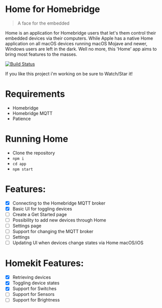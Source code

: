 # Home for Homebridge
> A face for the embedded

Home is an application for Homebridge users that let's them control their embedded devices via their computers. While Apple has a native Home application on all macOS devices running macOS Mojave and newer, Windows users are left in the dark. Well no more, this 'Home' app aims to bring most features to the masses.

[![Build Status](https://travis-ci.com/LawyerMorty97/YTDLapp.svg?token=cuZyxzPpztjXPKTE1kbN&branch=master)](https://travis-ci.com/LawyerMorty97/YTDLapp)

If you like this project i'm working on be sure to Watch/Star it!

# Requirements
- Homebridge
- Homebridge MQTT
- Patience

# Running Home
- Clone the repository
- `npm i`
- `cd app`
- `npm start`

# Features:
- [x] Connecting to the Homebridge MQTT broker
- [x] Basic UI for toggling devices
- [ ] Create a Get Started page
- [ ] Possibility to add new devices through Home
- [ ] Settings page
- [ ] Support for changing the MQTT broker
- [ ] Settings
- [ ] Updating UI when devices change states via Home macOS/iOS

# Homekit Features:
- [x] Retrieving devices
- [x] Toggling device states
- [x] Support for Switches
- [ ] Support for Sensors
- [ ] Support for Brightness
